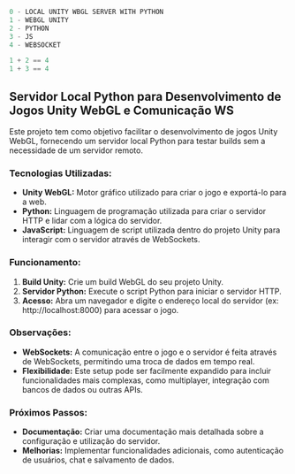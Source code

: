```python
0 - LOCAL UNITY WBGL SERVER WITH PYTHON
1 - WEBGL UNITY
2 - PYTHON
3 - JS
4 - WEBSOCKET
```
```cs
1 + 2 == 4
1 + 3 == 4
```

## Servidor Local Python para Desenvolvimento de Jogos Unity WebGL e Comunicação WS

Este projeto tem como objetivo facilitar o desenvolvimento de jogos Unity WebGL, fornecendo um servidor local Python para testar builds sem a necessidade de um servidor remoto.

### Tecnologias Utilizadas:
* **Unity WebGL:** Motor gráfico utilizado para criar o jogo e exportá-lo para a web.
* **Python:** Linguagem de programação utilizada para criar o servidor HTTP e lidar com a lógica do servidor.
* **JavaScript:** Linguagem de script utilizada dentro do projeto Unity para interagir com o servidor através de WebSockets.

### Funcionamento:
1. **Build Unity:** Crie um build WebGL do seu projeto Unity.
2. **Servidor Python:** Execute o script Python para iniciar o servidor HTTP.
3. **Acesso:** Abra um navegador e digite o endereço local do servidor (ex: http://localhost:8000) para acessar o jogo.

### Observações:
* **WebSockets:** A comunicação entre o jogo e o servidor é feita através de WebSockets, permitindo uma troca de dados em tempo real.
* **Flexibilidade:** Este setup pode ser facilmente expandido para incluir funcionalidades mais complexas, como multiplayer, integração com bancos de dados ou outras APIs.

### Próximos Passos:
* **Documentação:** Criar uma documentação mais detalhada sobre a configuração e utilização do servidor.
* **Melhorias:** Implementar funcionalidades adicionais, como autenticação de usuários, chat e salvamento de dados.
